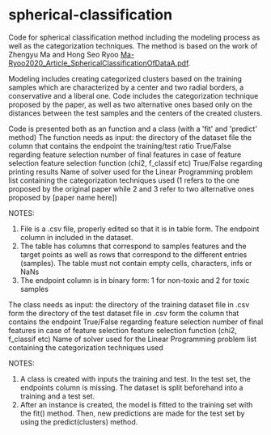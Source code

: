 # spherical-classification

Code for spherical classification method including the modeling process as well as the categorization techniques. The method is based on the work of Zhengyu Ma and  Hong Seo Ryoo [Ma-Ryoo2020_Article_SphericalClassificationOfDataA.pdf](https://github.com/mariannakaloutsi/spherical-classification/files/6477397/Ma-Ryoo2020_Article_SphericalClassificationOfDataA.pdf). 

Modeling includes creating categorized clusters based on the training samples which are characterized by a center and two radial borders, a conservative and a liberal one. Code includes the categorization technique proposed by the paper, as well as two alternative ones based only on the distances between the test samples and the centers of the created clusters.

Code is presented both as an function and a class (with a 'fit' and 'predict' method)
The function needs as input:
      the directory of the dataset file 
      the column that contains the endpoint
      the training/test ratio
      True/False regarding feature selection
      number of final features in case of feature selection
      feature selection function (chi2, f_classif etc)
      True/False regarding printing results
      Name of solver used for the Linear Programming problem
      list containing the categorization techniques used (1 refers to the one proposed by the original paper while 2 and 3 refer to two alternative ones proposed by [paper name here])

NOTES:
1.	File is a .csv file, properly edited so that it is in table form. The endpoint column in included in the dataset.
2.	The table has columns that correspond to samples features and the target points as well as rows that correspond to the different entries (samples). The table must not contain empty cells, characters, infs or NaNs
3.	The endpoint column is in binary form: 1 for non-toxic and 2 for toxic samples

     
The class needs as input:
      the directory of the training dataset file in .csv form
      the directory of the test dataset file in .csv form
      the column that contains the endpoint
      True/False regarding feature selection
      number of final features in case of feature selection
      feature selection function (chi2, f_classif etc)
      Name of solver used for the Linear Programming problem
      list containing the categorization techniques used 

NOTES:
1. A class is created with inputs the training and test. In the test set, the endpoints column is  missing. The dataset is split beforehand into a training and a test set.
2.	After an instance is created, the model is fitted to the training set with the fit() method. Then, new predictions are made for the test set by using the predict(clusters) method.

